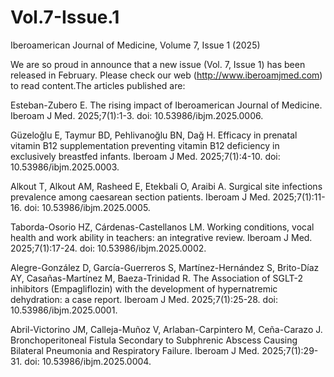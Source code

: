 # Vol.7-Issue.1
Iberoamerican Journal of Medicine, Volume 7, Issue 1 (2025)

We are so proud in announce that a new issue (Vol. 7, Issue 1) has been released in February. Please check our web (http://www.iberoamjmed.com) to read content.The articles published are:

Esteban-Zubero E. The rising impact of Iberoamerican Journal of Medicine. Iberoam J Med. 2025;7(1):1-3. doi: 10.53986/ibjm.2025.0006. 

Güzeloğlu E, Taymur BD, Pehlivanoğlu BN, Dağ H. Efficacy in prenatal vitamin B12 supplementation preventing vitamin B12 deficiency in exclusively breastfed infants. Iberoam J Med. 2025;7(1):4-10. doi: 10.53986/ibjm.2025.0003.

Alkout T, Alkout AM, Rasheed E, Etekbali O, Araibi A. Surgical site infections prevalence among caesarean section patients. Iberoam J Med. 2025;7(1):11-16. doi: 10.53986/ibjm.2025.0005.

Taborda-Osorio HZ, Cárdenas-Castellanos LM. Working conditions, vocal health and work ability in teachers: an integrative review. Iberoam J Med. 2025;7(1):17-24. doi: 10.53986/ibjm.2025.0002.

Alegre-González D, García-Guerreros S, Martínez-Hernández S, Brito-Díaz AY, Casañas-Martínez M, Baeza-Trinidad R. The Association of SGLT-2 inhibitors (Empagliflozin) with the development of hypernatremic dehydration: a case report. Iberoam J Med. 2025;7(1):25-28. doi: 10.53986/ibjm.2025.0001.

Abril-Victorino JM, Calleja-Muñoz V, Arlaban-Carpintero M, Ceña-Carazo J. Bronchoperitoneal Fistula Secondary to Subphrenic Abscess Causing Bilateral Pneumonia and Respiratory Failure. Iberoam J Med. 2025;7(1):29-31. doi: 10.53986/ibjm.2025.0004.
